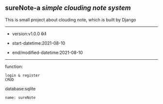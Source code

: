 ## **sureNote-a** *simple* ***clouding note system***
This is small project about clouding note,  which is built by Django

---
* version:v1.0.0 ~~0.1~~ 
+ start-datetime:2021-08-10
- end/modified-datetime:2021-08-10

---
function:   
    
    login & register
    CRUD

database:sqlite

    name: sureNote